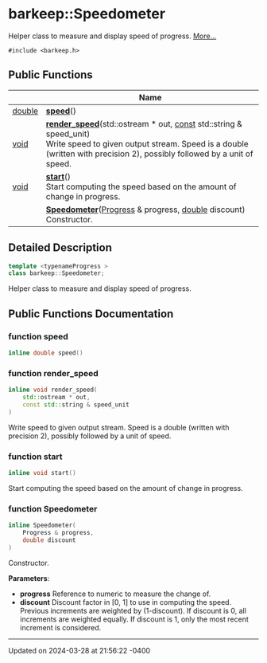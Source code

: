 # barkeep::Speedometer


Helper class to measure and display speed of progress.  [More...](#detailed-description)


`#include <barkeep.h>`

## Public Functions

<span class="api-table">

|                | Name           |
| -------------- | -------------- |
| [double](api/Classes/classbarkeep_1_1_counter.md) | **[speed](api/Classes/classbarkeep_1_1_speedometer.md#function-speed)**() |
| [void](api/Classes/classbarkeep_1_1_counter.md) | **[render_speed](api/Classes/classbarkeep_1_1_speedometer.md#function-render_speed)**(std::ostream * out, [const](api/Classes/classbarkeep_1_1_counter.md) std::string & speed_unit)<br>Write speed to given output stream. Speed is a double (written with precision 2), possibly followed by a unit of speed.  |
| [void](api/Classes/classbarkeep_1_1_counter.md) | **[start](api/Classes/classbarkeep_1_1_speedometer.md#function-start)**()<br>Start computing the speed based on the amount of change in progress.  |
| | **[Speedometer](api/Classes/classbarkeep_1_1_speedometer.md#function-speedometer)**([Progress](api/Classes/classbarkeep_1_1_counter.md) & progress, [double](api/Classes/classbarkeep_1_1_counter.md) discount)<br>Constructor.  |


</span>

## Detailed Description

```cpp
template <typenameProgress >
class barkeep::Speedometer;
```

Helper class to measure and display speed of progress. 
## Public Functions Documentation

### function speed

```cpp
inline double speed()
```


### function render_speed

```cpp
inline void render_speed(
    std::ostream * out,
    const std::string & speed_unit
)
```

Write speed to given output stream. Speed is a double (written with precision 2), possibly followed by a unit of speed. 

### function start

```cpp
inline void start()
```

Start computing the speed based on the amount of change in progress. 

### function Speedometer

```cpp
inline Speedometer(
    Progress & progress,
    double discount
)
```

Constructor. 

**Parameters**: 

  * **progress** Reference to numeric to measure the change of. 
  * **discount** Discount factor in [0, 1] to use in computing the speed. Previous increments are weighted by (1-discount). If discount is 0, all increments are weighted equally. If discount is 1, only the most recent increment is considered. 


-------------------------------

Updated on 2024-03-28 at 21:56:22 -0400